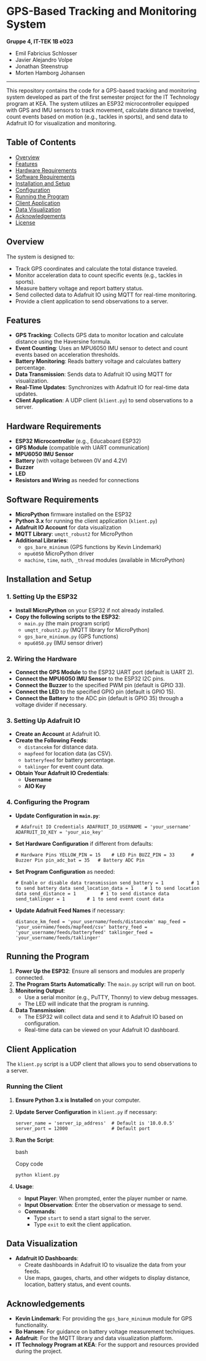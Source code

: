 GPS-Based Tracking and Monitoring System
========================================

**Gruppe 4, IT-TEK 1B e023**

-   Emil Fabricius Schlosser
-   Javier Alejandro Volpe
-   Jonathan Steenstrup
-   Morten Hamborg Johansen

* * * * *

This repository contains the code for a GPS-based tracking and monitoring system developed as part of the first semester project for the IT Technology program at KEA. The system utilizes an ESP32 microcontroller equipped with GPS and IMU sensors to track movement, calculate distance traveled, count events based on motion (e.g., tackles in sports), and send data to Adafruit IO for visualization and monitoring.

Table of Contents
-----------------

-   [Overview](#overview)
-   [Features](#features)
-   [Hardware Requirements](#hardware-requirements)
-   [Software Requirements](#software-requirements)
-   [Installation and Setup](#installation-and-setup)
-   [Configuration](#configuration)
-   [Running the Program](#running-the-program)
-   [Client Application](#client-application)
-   [Data Visualization](#data-visualization)
-   [Acknowledgements](#acknowledgements)
-   [License](#license)

Overview
--------

The system is designed to:

-   Track GPS coordinates and calculate the total distance traveled.
-   Monitor acceleration data to count specific events (e.g., tackles in sports).
-   Measure battery voltage and report battery status.
-   Send collected data to Adafruit IO using MQTT for real-time monitoring.
-   Provide a client application to send observations to a server.

Features
--------

-   **GPS Tracking**: Collects GPS data to monitor location and calculate distance using the Haversine formula.
-   **Event Counting**: Uses an MPU6050 IMU sensor to detect and count events based on acceleration thresholds.
-   **Battery Monitoring**: Reads battery voltage and calculates battery percentage.
-   **Data Transmission**: Sends data to Adafruit IO using MQTT for visualization.
-   **Real-Time Updates**: Synchronizes with Adafruit IO for real-time data updates.
-   **Client Application**: A UDP client (`klient.py`) to send observations to a server.

Hardware Requirements
---------------------

-   **ESP32 Microcontroller** (e.g., Educaboard ESP32)
-   **GPS Module** (compatible with UART communication)
-   **MPU6050 IMU Sensor**
-   **Battery** (with voltage between 0V and 4.2V)
-   **Buzzer**
-   **LED**
-   **Resistors and Wiring** as needed for connections

Software Requirements
---------------------

-   **MicroPython** firmware installed on the ESP32
-   **Python 3.x** for running the client application (`klient.py`)
-   **Adafruit IO Account** for data visualization
-   **MQTT Library**: `umqtt_robust2` for MicroPython
-   **Additional Libraries**:
    -   `gps_bare_minimum` (GPS functions by Kevin Lindemark)
    -   `mpu6050` MicroPython driver
    -   `machine`, `time`, `math`, `_thread` modules (available in MicroPython)

Installation and Setup
----------------------

### 1\. Setting Up the ESP32

-   **Install MicroPython** on your ESP32 if not already installed.
-   **Copy the following scripts to the ESP32**:
    -   `main.py` (the main program script)
    -   `umqtt_robust2.py` (MQTT library for MicroPython)
    -   `gps_bare_minimum.py` (GPS functions)
    -   `mpu6050.py` (IMU sensor driver)

### 2\. Wiring the Hardware

-   **Connect the GPS Module** to the ESP32 UART port (default is UART 2).
-   **Connect the MPU6050 IMU Sensor** to the ESP32 I2C pins.
-   **Connect the Buzzer** to the specified PWM pin (default is GPIO 33).
-   **Connect the LED** to the specified GPIO pin (default is GPIO 15).
-   **Connect the Battery** to the ADC pin (default is GPIO 35) through a voltage divider if necessary.

### 3\. Setting Up Adafruit IO

-   **Create an Account** at Adafruit IO.
-   **Create the Following Feeds**:
    -   `distancekm` for distance data.
    -   `mapfeed` for location data (as CSV).
    -   `batteryfeed` for battery percentage.
    -   `taklinger` for event count data.
-   **Obtain Your Adafruit IO Credentials**:
    -   **Username**
    -   **AIO Key**

### 4\. Configuring the Program

-   **Update Configuration in `main.py`**:


    `# Adafruit IO Credentials
    ADAFRUIT_IO_USERNAME = 'your_username'
    ADAFRUIT_IO_KEY = 'your_aio_key'`

-   **Set Hardware Configuration** if different from defaults:


    `# Hardware Pins
    YELLOW_PIN = 15    # LED Pin
    BUZZ_PIN = 33      # Buzzer Pin
    pin_adc_bat = 35   # Battery ADC Pin`

-   **Set Program Configuration** as needed:


    `# Enable or disable data transmission
    send_battery = 1          # 1 to send battery data
    send_location_data = 1    # 1 to send location data
    send_distance = 1         # 1 to send distance data
    send_taklinger = 1        # 1 to send event count data`

-   **Update Adafruit Feed Names** if necessary:


    `distance_km_feed = 'your_username/feeds/distancekm'
    map_feed = 'your_username/feeds/mapfeed/csv'
    battery_feed = 'your_username/feeds/batteryfeed'
    taklinger_feed = 'your_username/feeds/taklinger'`

Running the Program
-------------------

1.  **Power Up the ESP32**: Ensure all sensors and modules are properly connected.
2.  **The Program Starts Automatically**: The `main.py` script will run on boot.
3.  **Monitoring Output**:
    -   Use a serial monitor (e.g., PuTTY, Thonny) to view debug messages.
    -   The LED will indicate that the program is running.
4.  **Data Transmission**:
    -   The ESP32 will collect data and send it to Adafruit IO based on configuration.
    -   Real-time data can be viewed on your Adafruit IO dashboard.

Client Application
------------------

The `klient.py` script is a UDP client that allows you to send observations to a server.

### Running the Client

1.  **Ensure Python 3.x is Installed** on your computer.

2.  **Update Server Configuration** in `klient.py` if necessary:

    `server_name = 'server_ip_address'  # Default is '10.0.0.5'
    server_port = 12000                # Default port`

3.  **Run the Script**:

    bash

    Copy code

    `python klient.py`

4.  **Usage**:

    -   **Input Player**: When prompted, enter the player number or name.
    -   **Input Observation**: Enter the observation or message to send.
    -   **Commands**:
        -   Type `start` to send a start signal to the server.
        -   Type `exit` to exit the client application.

Data Visualization
------------------

-   **Adafruit IO Dashboards**:
    -   Create dashboards in Adafruit IO to visualize the data from your feeds.
    -   Use maps, gauges, charts, and other widgets to display distance, location, battery status, and event counts.

Acknowledgements
----------------

-   **Kevin Lindemark**: For providing the `gps_bare_minimum` module for GPS functionality.
-   **Bo Hansen**: For guidance on battery voltage measurement techniques.
-   **Adafruit**: For the MQTT library and data visualization platform.
-   **IT Technology Program at KEA**: For the support and resources provided during the project.
